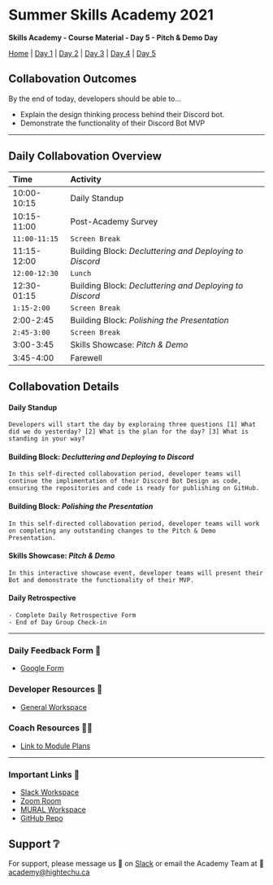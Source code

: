 # Summer Skills Academy 2021

**Skills Academy - Course Material - Day 5 - Pitch & Demo Day**

[Home](/2021-skills-academy) | [Day 1](/2021-skills-academy/modules/day1/) | [Day 2](/2021-skills-academy/modules/day2/) | [Day 3](/2021-skills-academy/modules/day3/) | [Day 4](/2021-skills-academy/modules/day4/) | [Day 5](/2021-skills-academy/modules/day5/) 

## Collabovation Outcomes

By the end of today, developers should be able to...
* Explain the design thinking process behind their Discord bot. 
* Demonstrate the functionality of their Discord Bot MVP

---

## Daily Collabovation Overview

|Time|Activity|
|:---|:---|
|10:00-10:15|Daily Standup| 
|10:15-11:00|Post-Academy Survey |
|`11:00-11:15`|`Screen Break`|
|11:15-12:00|Building Block: _Decluttering and Deploying to Discord_ | 
|`12:00-12:30`|`Lunch`|
|12:30-01:15|Building Block: _Decluttering and Deploying to Discord_ | 
|`1:15-2:00`|`Screen Break`|
|2:00-2:45|Building Block: _Polishing the Presentation_| 
|`2:45-3:00`|`Screen Break`|
|3:00-3:45|Skills Showcase: _Pitch & Demo_| 
|3:45-4:00|Farewell| 


## Collabovation Details

#### Daily Standup
```
Developers will start the day by exploraing three questions [1] What did we do yesterday? [2] What is the plan for the day? [3] What is standing in your way?
```

#### Building Block: _Decluttering and Deploying to Discord_

```
In this self-directed collabovation period, developer teams will continue the implimentation of their Discord Bot Design as code, ensuring the repositories and code is ready for publishing on GitHub. 
```

#### Building Block: _Polishing the Presentation_

```
In this self-directed collabovation period, developer teams will work on completing any outstanding changes to the Pitch & Demo Presentation.
```

#### Skills Showcase: _Pitch & Demo_

```
In this interactive showcase event, developer teams will present their Bot and demonstrate the functionality of their MVP.
```

#### Daily Retrospective
```
- Complete Daily Retrospective Form
- End of Day Group Check-in
```

---

### Daily Feedback Form :loudspeaker:

* [Google Form](https://forms.gle/tNmshMyaU2523mD4A)

### Developer Resources :blue_book:

* [General Workspace](https://app.mural.co/t/hightechu8022/m/hightechu8022/1628903701606/20c50d29cbcdd13cf3c68a2027e6096fc89bd40a?sender=andrew5384)

### Coach Resources :woman_teacher:

* [Link to Module Plans]()

---

### Important Links :link: 

* [Slack Workspace](https://hightechuacademy.slack.com)
* [Zoom Room](https://uvic.zoom.us/j/87546215580?pwd=VDU1VWw5WnJxTkhNelFXdlh5VHg4UT09)
* [MURAL Workspace](https://app.mural.co/t/hightechu8022/m/hightechu8022/1628903701606/20c50d29cbcdd13cf3c68a2027e6096fc89bd40a?sender=andrew5384)
* [GitHub Repo](https://github.com/hightechu/2021-skills-academy) 

## Support :grey_question:

For support, please message us 💬 on [Slack](https://hightechuacademy.slack.com) or email the Academy Team at :email: <academy@hightechu.ca>
